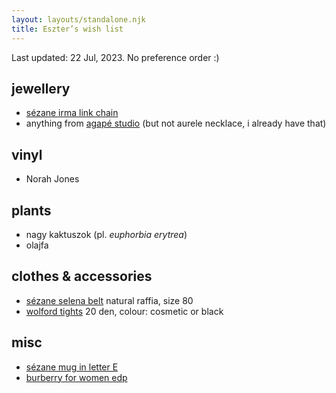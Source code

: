 ```yaml
---
layout: layouts/standalone.njk
title: Eszter’s wish list
---
```


Last updated: 22 Jul, 2023. No preference order :)

## jewellery

- [sézane irma link chain](https://www.sezane.com/eu/product/irma-link-chain/gold#size-tu)
- anything from [agapé studio](https://agape-studio.com) (but not aurele necklace, i already have that)

## vinyl

- Norah Jones

## plants

- nagy kaktuszok (pl. _euphorbia erytrea_)
- olajfa

## clothes & accessories

- [sézane selena belt](https://www.sezane.com/eu/product/selena-belt/natural-raffia#size-80) natural raffia, size 80
- [wolford tights](https://partner-budapest.wolfordshop.hu/en/6-hosiery) 20 den, colour: cosmetic or black

## misc
- [sézane mug in letter E](https://www.sezane.com/eu/product/sezane-maison-appolline-mug/letter-e#size-tu)
- [burberry for women edp](https://hu.burberry.com/burberry-for-women-eau-de-parfum-100ml-p34547001)
